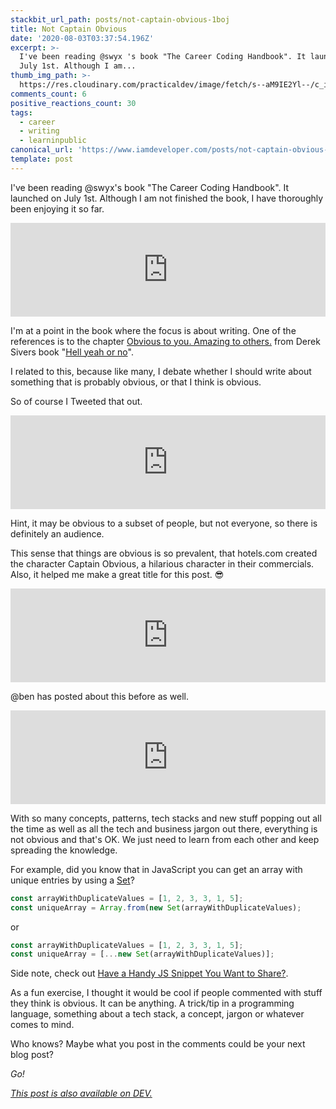 ```yaml
---
stackbit_url_path: posts/not-captain-obvious-1boj
title: Not Captain Obvious
date: '2020-08-03T03:37:54.196Z'
excerpt: >-
  I've been reading @swyx 's book "The Career Coding Handbook". It launched on
  July 1st. Although I am...
thumb_img_path: >-
  https://res.cloudinary.com/practicaldev/image/fetch/s--aM9IE2Yl--/c_imagga_scale,f_auto,fl_progressive,h_420,q_auto,w_1000/https://dev-to-uploads.s3.amazonaws.com/i/g6zipfc343b56kfou7pw.png
comments_count: 6
positive_reactions_count: 30
tags:
  - career
  - writing
  - learninpublic
canonical_url: 'https://www.iamdeveloper.com/posts/not-captain-obvious-1boj/'
template: post
---
```

I've been reading @swyx's book "The Career Coding Handbook". It launched on July 1st. Although I am not finished the book, I have thoroughly been enjoying it so far.


<iframe class="liquidTag" src="https://dev.to/embed/link?args=https%3A%2F%2Fdev.to%2Fswyx%2Flaunching-the-coding-career-handbook-3f43" style="border: 0; width: 100%;"></iframe>


I'm at a point in the book where the focus is about writing. One of the references is to the chapter [Obvious to you. Amazing to others.](https://sivers.org/obvious) from Derek Sivers book "[Hell yeah or no](https://sivers.org/n)".

I related to this, because like many, I debate whether I should write about something that is probably obvious, or that I think is obvious.

So of course I Tweeted that out.


<iframe class="liquidTag" src="https://dev.to/embed/twitter?args=1289915958430072832" style="border: 0; width: 100%;"></iframe>


Hint, it may be obvious to a subset of people, but not everyone, so there is definitely an audience.

This sense that things are obvious is so prevalent, that hotels.com created the character Captain Obvious, a hilarious character in their commercials. Also, it helped me make a great title for this post. 😎


<iframe class="liquidTag" src="https://dev.to/embed/youtube?args=EsURuI8n9s8" style="border: 0; width: 100%;"></iframe>


@ben has posted about this before as well.


<iframe class="liquidTag" src="https://dev.to/embed/link?args=https%3A%2F%2Fdev.to%2Fben%2Fnothing-in-software-development-is-obvious--5hmm" style="border: 0; width: 100%;"></iframe>


With so many concepts, patterns, tech stacks and new stuff popping out all the time as well as all the tech and business jargon out there, everything is not obvious and that's OK. We just need to learn from each other and keep spreading the knowledge.

For example, did you know that in JavaScript you can get an array with unique entries by using a [Set](https://developer.mozilla.org/en-US/docs/Web/JavaScript/Reference/Global_Objects/Set)?


```javascript
const arrayWithDuplicateValues = [1, 2, 3, 3, 1, 5];
const uniqueArray = Array.from(new Set(arrayWithDuplicateValues);
```


or


```javascript
const arrayWithDuplicateValues = [1, 2, 3, 3, 1, 5];
const uniqueArray = [...new Set(arrayWithDuplicateValues)];
```


Side note, check out [Have a Handy JS Snippet You Want to Share?](https://dev.to/nickytonline/handy-js-snippets-352f).

As a fun exercise, I thought it would be cool if people commented with stuff they think is obvious. It can be anything. A trick/tip in a programming language, something about a tech stack, a concept, jargon or whatever comes to mind.

Who knows? Maybe what you post in the comments could be your next blog post?

<em>Go!</em>

*[This post is also available on DEV.](https://dev.to/nickytonline/not-captain-obvious-1boj)*


<script>
const parent = document.getElementsByTagName('head')[0];
const script = document.createElement('script');
script.type = 'text/javascript';
script.src = 'https://cdnjs.cloudflare.com/ajax/libs/iframe-resizer/4.1.1/iframeResizer.min.js';
script.charset = 'utf-8';
script.onload = function() {
    window.iFrameResize({}, '.liquidTag');
};
parent.appendChild(script);
</script>    
